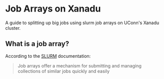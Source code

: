 # Job Arrays on Xanadu

A guide to splitting up big jobs using slurm job arrays on UConn's Xanadu cluster. 

## What is a job array?

According to the [SLURM](https://slurm.schedmd.com/job_array.html) documentation:

>Job arrays offer a mechanism for submitting and managing collections of similar jobs quickly and easily

